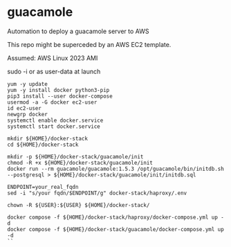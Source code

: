 # guacamole
Automation to  deploy a guacamole server to AWS

This repo might be superceded by an AWS EC2 template.

Assumed: AWS Linux 2023 AMI

sudo -i  or as user-data at launch

```
yum -y update
yum -y install docker python3-pip 
pip3 install --user docker-compose
usermod -a -G docker ec2-user
id ec2-user
newgrp docker
systemctl enable docker.service
systemctl start docker.service
```

```
mkdir ${HOME}/docker-stack
cd ${HOME}/docker-stack

mkdir -p ${HOME}/docker-stack/guacamole/init
chmod -R +x ${HOME}/docker-stack/guacamole/init
docker run --rm guacamole/guacamole:1.5.3 /opt/guacamole/bin/initdb.sh --postgresql > ${HOME}/docker-stack/guacamole/init/initdb.sql

ENDPOINT=your_real_fqdn
sed -i "s/your fqdn/$ENDPOINT/g" docker-stack/haproxy/.env

chown -R ${USER}:${USER} ${HOME}/docker-stack/

docker compose -f ${HOME}/docker-stack/haproxy/docker-compose.yml up -d
docker compose -f ${HOME}/docker-stack/guacamole/docker-compose.yml up -d
``

